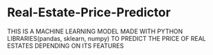 # Real-Estate-Price-Predictor

THIS IS A MACHINE LEARNING MODEL MADE WITH PYTHON LIBRARIES(pandas, sklearn, numpy) TO PREDICT THE PRICE OF REAL ESTATES DEPENDING ON ITS FEATURES
